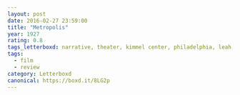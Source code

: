 ```yaml
---
layout: post 
date: 2016-02-27 23:59:00
title: "Metropolis"
year: 1927
rating: 0.8
tags_letterboxd: narrative, theater, kimmel center, philadelphia, leah, silent, live score
tags:
  - film
  - review
category: Letterboxd
canonical: https://boxd.it/8LG2p
---
```


